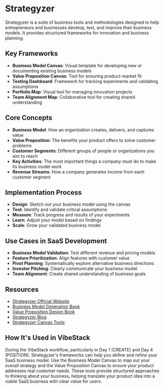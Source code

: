 # Strategyzer

Strategyzer is a suite of business tools and methodologies designed to help entrepreneurs and businesses develop, test, and improve their business models. It provides structured frameworks for innovation and business planning.

## Key Frameworks

- **Business Model Canvas**: Visual template for developing new or documenting existing business models
- **Value Proposition Canvas**: Tool for ensuring product-market fit
- **Testing Dashboard**: Framework for tracking experiments and validating assumptions
- **Portfolio Map**: Visual tool for managing innovation projects
- **Team Alignment Map**: Collaborative tool for creating shared understanding

## Core Concepts

- **Business Model**: How an organization creates, delivers, and captures value
- **Value Proposition**: The benefits your product offers to solve customer problems
- **Customer Segments**: Different groups of people or organizations you aim to reach
- **Key Activities**: The most important things a company must do to make its business model work
- **Revenue Streams**: How a company generates income from each customer segment

## Implementation Process

- **Design**: Sketch out your business model using the canvas
- **Test**: Identify and validate critical assumptions
- **Measure**: Track progress and results of your experiments
- **Learn**: Adjust your model based on findings
- **Scale**: Grow your validated business model

## Use Cases in SaaS Development

- **Business Model Validation**: Test different revenue and pricing models
- **Feature Prioritization**: Align features with customer value
- **Pivot Planning**: Systematically explore alternative business directions
- **Investor Pitching**: Clearly communicate your business model
- **Team Alignment**: Create shared understanding of business goals

## Resources

- [Strategyzer Official Website](https://www.strategyzer.com/)
- [Business Model Generation Book](https://www.strategyzer.com/books/business-model-generation)
- [Value Proposition Design Book](https://www.strategyzer.com/books/value-proposition-design)
- [Strategyzer Blog](https://www.strategyzer.com/blog)
- [Strategyzer Canvas Tools](https://www.strategyzer.com/canvas)

## How It's Used in VibeStack

During the VibeStack workflow, particularly in Day 1 (CREATE) and Day 4 (POSITION), Strategyzer's frameworks can help you define and refine your SaaS business model. Use the Business Model Canvas to map out your overall strategy and the Value Proposition Canvas to ensure your product addresses real customer needs. These tools provide structured approaches to thinking about your business, helping translate your product idea into a viable SaaS business with clear value for users.
